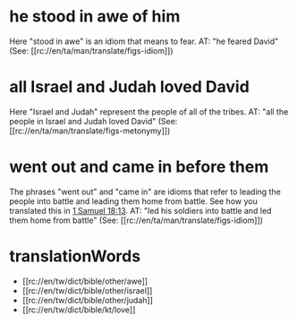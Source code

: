 # he stood in awe of him

Here "stood in awe" is an idiom that means to fear. AT: "he feared David" (See: [[rc://en/ta/man/translate/figs-idiom]])

# all Israel and Judah loved David

Here "Israel and Judah" represent the people of all of the tribes. AT: "all the people in Israel and Judah loved David" (See: [[rc://en/ta/man/translate/figs-metonymy]])

# went out and came in before them

The phrases "went out" and "came in" are idioms that refer to leading the people into battle and leading them home from battle. See how you translated this in [1 Samuel 18:13](./13.md). AT: "led his soldiers into battle and led them home from battle" (See: [[rc://en/ta/man/translate/figs-idiom]])

# translationWords

* [[rc://en/tw/dict/bible/other/awe]]
* [[rc://en/tw/dict/bible/other/israel]]
* [[rc://en/tw/dict/bible/other/judah]]
* [[rc://en/tw/dict/bible/kt/love]]
